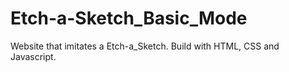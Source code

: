 # Etch-a-Sketch_Basic_Mode
Website that imitates a Etch-a_Sketch. Build with HTML, CSS and Javascript.
